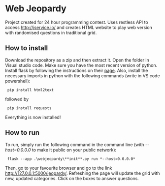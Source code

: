 # Web Jeopardy

Project created for 24 hour programming contest. Uses restless API to access http://jservice.io/ and creates HTML website to play web version with randomised questions in traditional grid.

## How to install

Download the repository as a zip and then extract it. Open the folder in Visual studio code. Make sure you have the most recent version of python. Install flask by following the instructions on their [page](https://flask.palletsprojects.com/en/3.0.x/installation/#python-version). Also, install the necessary imports in python with the following commands (write in VS code powershell):

```
 pip install html2text
```

followed by


```
 pip install requests
```

Everything is now installed!

## How to run

To run, simply run the following command in the command line (with *--host=0.0.0.0* to make it public on your public network):


```
 flask --app .\webjeopardy\**init**.py run *--host=0.0.0.0*
```

Then, go to your favourite browser and go to the link http://127.0.0.1:5000/jeopardy/. Refreshing the page will update the grid with new, updated categories. Click on the boxes to answer questions.
